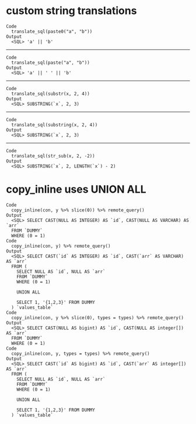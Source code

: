 # custom string translations

    Code
      translate_sql(paste0("a", "b"))
    Output
      <SQL> 'a' || 'b'

---

    Code
      translate_sql(paste("a", "b"))
    Output
      <SQL> 'a' || ' ' || 'b'

---

    Code
      translate_sql(substr(x, 2, 4))
    Output
      <SQL> SUBSTRING(`x`, 2, 3)

---

    Code
      translate_sql(substring(x, 2, 4))
    Output
      <SQL> SUBSTRING(`x`, 2, 3)

---

    Code
      translate_sql(str_sub(x, 2, -2))
    Output
      <SQL> SUBSTRING(`x`, 2, LENGTH(`x`) - 2)

# copy_inline uses UNION ALL

    Code
      copy_inline(con, y %>% slice(0)) %>% remote_query()
    Output
      <SQL> SELECT CAST(NULL AS INTEGER) AS `id`, CAST(NULL AS VARCHAR) AS `arr`
      FROM `DUMMY`
      WHERE (0 = 1)
    Code
      copy_inline(con, y) %>% remote_query()
    Output
      <SQL> SELECT CAST(`id` AS INTEGER) AS `id`, CAST(`arr` AS VARCHAR) AS `arr`
      FROM (
        SELECT NULL AS `id`, NULL AS `arr`
        FROM `DUMMY`
        WHERE (0 = 1)
      
        UNION ALL
      
        SELECT 1, '{1,2,3}' FROM DUMMY
      ) `values_table`
    Code
      copy_inline(con, y %>% slice(0), types = types) %>% remote_query()
    Output
      <SQL> SELECT CAST(NULL AS bigint) AS `id`, CAST(NULL AS integer[]) AS `arr`
      FROM `DUMMY`
      WHERE (0 = 1)
    Code
      copy_inline(con, y, types = types) %>% remote_query()
    Output
      <SQL> SELECT CAST(`id` AS bigint) AS `id`, CAST(`arr` AS integer[]) AS `arr`
      FROM (
        SELECT NULL AS `id`, NULL AS `arr`
        FROM `DUMMY`
        WHERE (0 = 1)
      
        UNION ALL
      
        SELECT 1, '{1,2,3}' FROM DUMMY
      ) `values_table`

